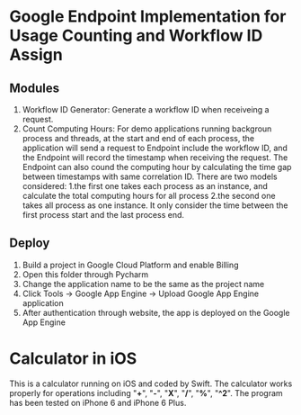 # Google Endpoint Implementation for Usage Counting and Workflow ID Assign

## Modules
1. Workflow ID Generator: Generate a workflow ID when receiveing a request.
2. Count Computing Hours: For demo applications running backgroun process and threads, at the start and end of each process, the application will send a request to Endpoint include the workflow ID, and the Endpoint will record the timestamp when receiving the request. The Endpoint can also cound the computing hour by calculating the time gap between timestamps with same correlation ID. There are two models considered: 
	1.the first one takes each process as an instance, and calculate the total computing hours for all process
	2.the second one takes all process as one instance. It only consider the time between the first process start and the last process end. 

## Deploy

1. Build a project in Google Cloud Platform and enable Billing
2. Open this folder through Pycharm
3. Change the application name to be the same as the project name
4. Click Tools -> Google App Engine -> Upload Google App Engine application
5. After authentication through website, the app is deployed on the Google App Engine

# Calculator in iOS
This is a calculator running on iOS and coded by Swift. The calculator works properly for operations including "**+**", "**-**", "**X**", "**/**", "**%**", "**^2**". The program has been tested on iPhone 6 and iPhone 6 Plus.
